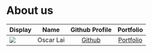 # About us

Display | Name | Github Profile | Portfolio 
--------|:----:|:--------------:|:---------:
![](https://via.placeholder.com/100.png?text=Photo) | Oscar Lai | [Github](https://github.com/oscarlai1998) | [Portfolio](docs/team/johndoe.md)
